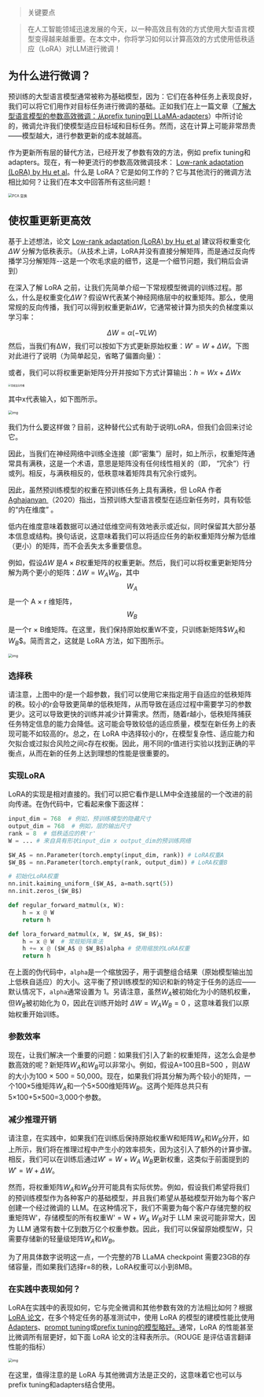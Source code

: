 
> 关键要点

> 在人工智能领域迅速发展的今天，以一种高效且有效的方式使用大型语言模型变得越来越重要。在本文中，你将学习如何以计算高效的方式使用低秩适应（LoRA）对LLM进行微调！

## 为什么进行微调？

预训练的大型语言模型通常被称为基础模型，因为：它们在各种任务上表现良好，我们可以将它们用作对目标任务进行微调的基础。正如我们在上一篇文章（[了解大型语言模型的参数高效微调：从prefix tuning到 LLaMA-adapters](https://lightning.ai/pages/community/article/understanding-llama-adapters/)）中所讨论的，微调允许我们使模型适应目标域和目标任务。然而，这在计算上可能非常昂贵——模型越大，进行参数更新的成本就越高。

作为更新所有层的替代方法，已经开发了参数有效的方法，例如 prefix tuning和 adapters。现在，有一种更流行的参数高效微调技术： [Low-rank adaptation (LoRA) by Hu et al](https://arxiv.org/abs/2106.09685)。什么是 LoRA？它是如何工作的？它与其他流行的微调方法相比如何？让我们在本文中回答所有这些问题！

<img src="https://lightningaidev.wpengine.com/wp-content/uploads/2023/04/lora-1.jpg" alt="PCA 变换" style="zoom:50%;" />

## 使权重更新更高效

基于上述想法，论文  [Low-rank adaptation (LoRA) by Hu et al](https://arxiv.org/abs/2106.09685) 建议将权重变化 $ΔW$ 分解为低秩表示。（从技术上讲，LoRA并没有直接分解矩阵，而是通过反向传播学习分解矩阵--这是一个吹毛求疵的细节，这是一个细节问题，我们稍后会讲到）

在深入了解 LoRA 之前，让我们先简单介绍一下常规模型微调的训练过程。那么，什么是权重变化$ΔW$？假设W代表某个神经网络层中的权重矩阵。那么，使用常规的反向传播，我们可以得到权重更新$ΔW$，它通常被计算为损失的负梯度乘以学习率：

$$
ΔW = α ( -∇ L W )
$$
然后，当我们有ΔW，我们可以按如下方式更新原始权重：$W ' = W + ΔW$。下图对此进行了说明（为简单起见，省略了偏置向量）：

或者，我们可以将权重更新矩阵分开并按如下方式计算输出：$h = W x + ΔWx$

<img src="https://lightningaidev.wpengine.com/wp-content/uploads/2023/04/lora-2.png" alt="常规反向传播" style="zoom: 33%;" />

其中x代表输入，如下图所示。

<img src="https://lightningaidev.wpengine.com/wp-content/uploads/2023/04/lora-3.png" alt="img" style="zoom: 50%;" />

 我们为什么要这样做？目前，这种替代公式有助于说明LoRA，但我们会回来讨论它。

因此，当我们在神经网络中训练全连接（即“密集”）层时，如上所示，权重矩阵通常具有满秩，这是一个术语，意思是矩阵没有任何线性相关的（即， “冗余”）行或列。相反，与满秩相反的，低秩意味着矩阵具有冗余行或列。

因此，虽然预训练模型的权重在预训练任务上具有满秩，但 LoRA 作者 [Aghajanyan ](https://arxiv.org/abs/2012.13255) （2020）指出，当预训练大型语言模型在适应新任务时，具有较低的“内在维度” 。

低内在维度意味着数据可以通过低维空间有效地表示或近似，同时保留其大部分基本信息或结构。换句话说，这意味着我们可以将适应任务的新权重矩阵分解为低维（更小）的矩阵，而不会丢失太多重要信息。

例如，假设$ΔW$ 是$A × B$权重矩阵的权重更新。然后，我们可以将权重更新矩阵分解为两个更小的矩阵：$ΔW = W_A W_B$，其中$$W_A$$是一个 A × r 维矩阵，$$W_B$$是一个r × B维矩阵。在这里，我们保持原始权重W不变，只训练新矩阵$$W_A$和$W_B$$。简而言之，这就是 LoRA 方法，如下图所示。

<img src="https://lightningaidev.wpengine.com/wp-content/uploads/2023/04/lora-4.png" alt="img" style="zoom:50%;" />



### 选择秩

请注意，上图中的r是一个超参数，我们可以使用它来指定用于自适应的低秩矩阵的秩。较小的r会导致更简单的低秩矩阵，从而导致在适应过程中需要学习的参数更少。这可以导致更快的训练并减少计算需求。然而，随着r越小，低秩矩阵捕获任务特定信息的能力会降低。这可能会导致较低的适应质量，模型在新任务上的表现可能不如较高的r。总之，在 LoRA 中选择较小的r，在模型复杂性、适应能力和欠拟合或过拟合风险之间c存在权衡。因此，用不同的r值进行实验以找到正确的平衡点，从而在新的任务上达到理想的性能是很重要的。

### 实现LoRA

LoRA的实现是相对直接的。我们可以把它看作是LLM中全连接层的一个改进的前向传递。在伪代码中，它看起来像下面这样：

```python
input_dim = 768  # 例如，预训练模型的隐藏尺寸
output_dim = 768  # 例如，层的输出尺寸
rank = 8  # 低秩适应的秩'r'
W = ... # 来自具有形状input_dim x output_dim的预训练网络

$W_A$ = nn.Parameter(torch.empty(input_dim, rank)) # LoRA权重A
$W_B$ = nn.Parameter(torch.empty(rank, output_dim)) # LoRA权重B

# 初始化LoRA权重
nn.init.kaiming_uniform_($W_A$, a=math.sqrt(5))
nn.init.zeros_($W_B$)

def regular_forward_matmul(x, W):
    h = x @ W
    return h

def lora_forward_matmul(x, W, $W_A$, $W_B$):
    h = x @ W  # 常规矩阵乘法
    h += x @ ($W_A$ @ $W_B$)alpha # 使用缩放的LoRA权重
    return h
```

 在上面的伪代码中，`alpha`是一个缩放因子，用于调整组合结果（原始模型输出加上低秩自适应）的大小。这平衡了预训练模型的知识和新的特定于任务的适应——默认情况下，`alpha`通常设置为 1。另请注意，虽然$W_A$被初始化为小的随机权重，但$W_B$被初始化为 0，因此在训练开始时 $ΔW = W_AW_B = 0$ ，这意味着我们以原始权重开始训练。

### 参数效率

现在，让我们解决一个重要的问题：如果我们引入了新的权重矩阵，这怎么会是参数高效的呢？新矩阵$W_A$和$W_B$可以非常小。例如，假设A=100且B=500 ，则ΔW的大小为100 × 500 = 50,000。现在，如果我们将其分解为两个较小的矩阵，一个100×5维矩阵$W_A$和一个5×500维矩阵$W_B$。这两个矩阵总共只有5×100+5×500=3,000个参数。

### 减少推理开销

请注意，在实践中，如果我们在训练后保持原始权重W和矩阵$W_A$和$W_B$分开，如上所示，我们将在推理过程中产生小的效率损失，因为这引入了额外的计算步骤。相反，我们可以在训练后通过$W' = W + W_A$ $W_B$更新权重，这类似于前面提到的$W' = W + ΔW$。

然而，将权重矩阵$W_A$和$W_B$分开可能具有实际优势。例如，假设我们希望将我们的预训练模型作为各种客户的基础模型，并且我们希望从基础模型开始为每个客户创建一个经过微调的 LLM。在这种情况下，我们不需要为每个客户存储完整的权重矩阵W'，存储模型的所有权重W' = W + $W_A$ $W_B$对于 LLM 来说可能非常大，因为 LLM 通常有数十亿到数万亿个权重参数。因此，我们可以保留原始模型W，只需要存储新的轻量级矩阵$W_A$和$W_B$。

为了用具体数字说明这一点，一个完整的7B LLaMA checkpoint 需要23GB的存储容量，而如果我们选择r=8的秩，LoRA权重可以小到8MB。

### 在实践中表现如何？

 LoRA在实践中的表现如何，它与完全微调和其他参数有效的方法相比如何？根据[LoRA 论文](https://arxiv.org/abs/2106.09685)，在多个特定任务的基准测试中，使用 LoRA 的模型的建模性能比使用[Adapters](https://arxiv.org/abs/2110.07280)、[prompt tuning](https://arxiv.org/abs/2104.08691)或[prefix tuning的模型略好。](https://arxiv.org/abs/2101.00190)通常，LoRA 的性能甚至比微调所有层更好，如下面 LoRA 论文的注释表所示。（ROUGE 是评估语言翻译性能的指标）

<img src="https://lightningaidev.wpengine.com/wp-content/uploads/2023/04/lora-5.png" alt="img" style="zoom:50%;" />

在这里，值得注意的是 LoRA 与其他微调方法是正交的，这意味着它也可以与 prefix tuning和adapters结合使用。
